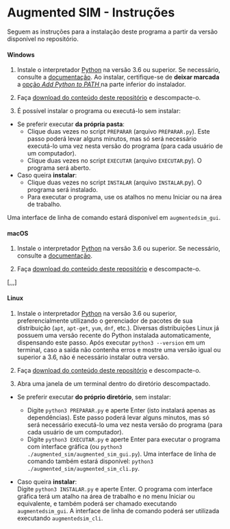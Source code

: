 # Augmented SIM - Instruções

Seguem as instruções para a instalação deste programa a partir da versão
disponível no repositório.

#### Windows

1. Instale o interpretador [Python](https://www.python.org/downloads/windows/) na
versão 3.6 ou superior.
Se necessário, consulte a
[documentação](https://docs.python.org/pt-br/3/using/windows.html#the-full-installer).
Ao instalar, certifique-se de **deixar marcada** a
[opção *Add Python to PATH* ](https://docs.python.org/pt-br/3/using/windows.html#installation-steps)
na parte inferior do instalador.

1. Faça
[download do conteúdo deste repositório](https://gitlab.com/projeto-fm-usp-mortalidade-sp/augmented-sim/-/archive/master/mortalidadesp-master.zip) e descompacte-o.

1. É possível instalar o programa ou executá-lo sem instalar:
  - Se preferir executar **da própria pasta**:
    - Clique duas vezes no script `PREPARAR` (arquivo `PREPARAR.py`).
      Este passo poderá
      levar alguns minutos, mas só será necessário
      executá-lo uma vez nesta versão do programa
      (para cada usuário de um computador).
    - Clique duas vezes no script `EXECUTAR` (arquivo `EXECUTAR`.py).
      O programa será aberto.
  - Caso queira **instalar**:
    - Clique duas vezes no script `INSTALAR` (arquivo `INSTALAR`.py).
      O programa será instalado.
    - Para executar o programa, use os atalhos no menu Iniciar ou na área
      de trabalho.

Uma interface de linha de comando estará disponível em `augmentedsim_gui`.


#### macOS


1. Instale o interpretador [Python](https://www.python.org/downloads/mac-osx/)
na versão 3.6 ou superior.
Se necessário, consulte a
[documentação](https://docs.python.org/pt-br/3/using/mac.html).

1. Faça
[download do conteúdo deste repositório](https://gitlab.com/projeto-fm-usp-mortalidade-sp/augmented-sim/-/archive/master/mortalidadesp-master.zip) e descompacte-o.

[,,,]


#### Linux

1. Instale o interpretador [Python](https://www.python.org/downloads/)
na versão 3.6 ou superior, preferencialmente utilizando o gerenciador
de pacotes de sua distribuição (`apt`, `apt-get`, `yum`, `dnf`, etc.).
Diversas distribuições Linux já possuem
uma versão recente do Python instalada automaticamente, dispensando este passo.
Após executar `python3 --version` em um terminal, caso a saída não contenha
erros e mostre uma versão igual ou superior a 3.6, não é necessário instalar
outra versão.

1. Faça
[download do conteúdo deste repositório](https://gitlab.com/projeto-fm-usp-mortalidade-sp/augmented-sim/-/archive/master/mortalidadesp-master.zip) e descompacte-o.

1. Abra uma janela de um terminal dentro do diretório descompactado.

  - Se preferir executar **do próprio diretório**,
    sem instalar:<br>
    - Digite `python3 PREPARAR.py`
      e aperte Enter (isto instalará apenas as dependências).
      Este passo poderá
      levar alguns minutos, mas só será necessário
      executá-lo uma vez nesta versão do programa
      (para cada usuário de um computador).
    - Digite
      `python3 EXECUTAR.py` e aperte Enter para executar o programa
      com interface gráfica
      (ou `python3 ./augmented_sim/augmented_sim_gui.py`).
      Uma interface de linha de comando também estará
      disponível: `python3 ./augmented_sim/augmented_sim_cli.py`.

  - Caso queira **instalar**:<br>
    Digite `python3 INSTALAR.py` e aperte Enter.
    O programa com interface gráfica terá um atalho na área de trabalho e
    no menu Iniciar ou equivalente, e também poderá ser chamado executando
    `augmentedsim_gui`.
    A interface de
    linha de comando poderá ser utilizada executando `augmentedsim_cli`.
